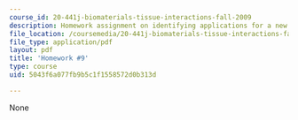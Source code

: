 ```yaml
---
course_id: 20-441j-biomaterials-tissue-interactions-fall-2009
description: Homework assignment on identifying applications for a new polymer (Vitafilm).
file_location: /coursemedia/20-441j-biomaterials-tissue-interactions-fall-2009/5043f6a077fb9b5c1f1558572d0b313d_MIT20_441JF09_hw9.pdf
file_type: application/pdf
layout: pdf
title: 'Homework #9'
type: course
uid: 5043f6a077fb9b5c1f1558572d0b313d

---
```

None